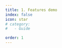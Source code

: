 ```yaml
---
title: 1. Features demo
index: false
icon: star
# category:
#   - Guide

order: 1
---
```


<Catalog />
